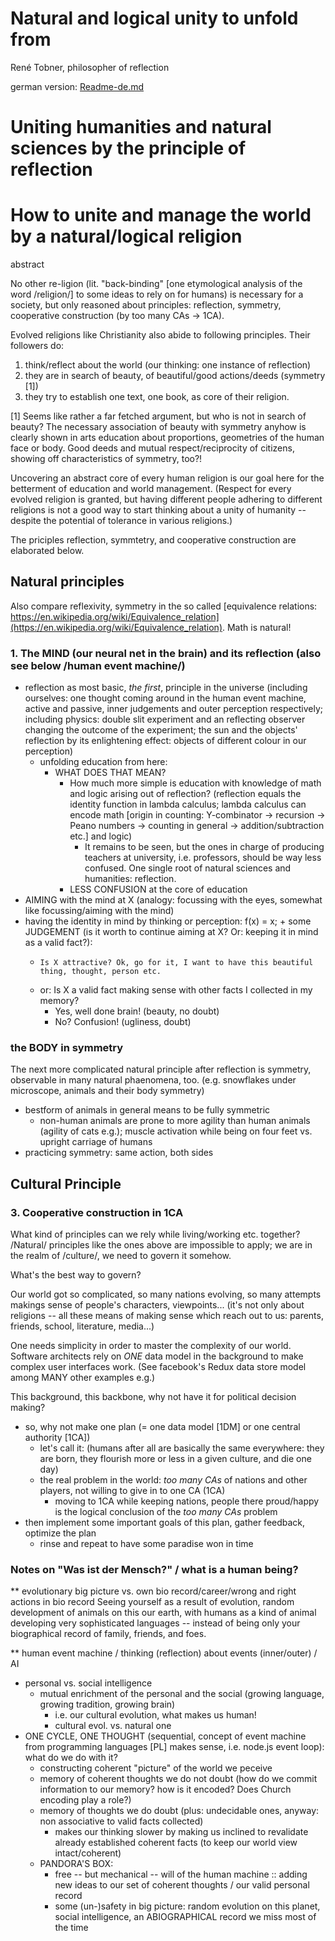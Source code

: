 Natural and logical unity to unfold from
========================================

René Tobner, philosopher of reflection

german version: [Readme-de.md](Readme-de.md)

# Uniting humanities and natural sciences by the principle of reflection
# How to unite and manage the world by a natural/logical religion

abstract

No other re-ligion (lit. "back-binding" [one etymological analysis of the word /religion/] to some ideas to rely on for humans) is necessary for a society, but only reasoned about principles: reflection, symmetry, cooperative construction (by too many CAs -> 1CA).

Evolved religions like Christianity also abide to following principles. Their followers do:
1. think/reflect about the world (our thinking: one instance of reflection)
2. they are in search of beauty, of beautiful/good actions/deeds (symmetry [1])
3. they try to establish one text, one book, as core of their religion.

[1] Seems like rather a far fetched argument, but who is not in search of beauty? The necessary association of beauty with symmetry anyhow is clearly shown in arts education about proportions, geometries of the human face or body. Good deeds and mutual respect/reciprocity of citizens, showing off characteristics of symmetry, too?!

Uncovering an abstract core of every human religion is our goal here for the betterment of education and world management. (Respect for every evolved religion is granted, but having different people adhering to different religions is not a good way to start thinking about a unity of humanity -- despite the potential of tolerance in various religions.)

The priciples reflection, symmtetry, and cooperative construction are elaborated below.
 
## Natural principles
Also compare reflexivity, symmetry in the so called [equivalence relations: https://en.wikipedia.org/wiki/Equivalence_relation](https://en.wikipedia.org/wiki/Equivalence_relation). Math is natural!

### 1. The MIND (our neural net in the brain) and its reflection (also see below /human event machine/)
- reflection as most basic, *the first*, principle in the universe (including ourselves: one thought coming around in the human event machine, active and passive, inner judgements and outer perception respectively; including physics: double slit experiment and an reflecting observer changing the outcome of the experiment; the sun and the objects' reflection by its enlightening effect: objects of different colour in our perception)
  - unfolding education from here:
    - WHAT DOES THAT MEAN?
      - How much more simple is education with knowledge of math and logic arising out of reflection? (reflection equals the identity function in lambda calculus; lambda calculus can encode math [origin in counting: Y-combinator -> recursion -> Peano numbers -> counting in general -> addition/subtraction etc.] and logic)
        - It remains to be seen, but the ones in charge of producing teachers at university, i.e. professors, should be way less confused. One single root of natural sciences and humanities: reflection.
      - LESS CONFUSION at the core of education
- AIMING with the mind at X (analogy: focussing with the eyes, somewhat like focussing/aiming with the mind)
- having the identity in mind by thinking or perception: f(x) = x; + some JUDGEMENT (is it worth to continue aiming at X? Or: keeping it in mind as a valid fact?):
  -     Is X attractive? Ok, go for it, I want to have this beautiful thing, thought, person etc.
  - or: Is X a valid fact making sense with other facts I collected in my memory?
    - Yes, well done brain! (beauty,   no doubt)
    - No? Confusion!        (ugliness,    doubt)

### the BODY in symmetry
The next more complicated natural principle after reflection is symmetry, observable in many natural phaenomena, too. (e.g. snowflakes under microscope, animals and their body symmetry)
- bestform of animals in general means to be fully symmetric
  - non-human animals are prone to more agility than human animals (agility of cats e.g.); muscle activation while being on four feet vs. upright carriage of humans
- practicing symmetry: same action, both sides


## Cultural Principle

### 3. Cooperative construction in 1CA

What kind of principles can we rely while living/working etc. together? /Natural/ principles like the ones above are impossible to apply; we are in the realm of /culture/, we need to govern it somehow.

What's the best way to govern?

Our world got so complicated, so many nations evolving, so many attempts makings sense of people's characters, viewpoints... (it's not only about religions -- all these means of making sense which reach out to us: parents, friends, school, literature, media...)

One needs simplicity in order to master the complexity of our world. Software architects rely on *ONE* data model in the background to make complex user interfaces work. (See facebook's Redux data store model among MANY other examples e.g.)

This background, this backbone, why not have it for political decision making?

- so, why not make one plan (= one data model [1DM] or one central authority [1CA])
  - let's call it: [](world-wide-wished-for-things.md) (humans after all are basically the same everywhere: they are born, they flourish more or less in a given culture, and die one day)
  - the real problem in the world: *too many CAs* of nations and other players, not willing to give in to one CA (1CA)
    - moving to 1CA while keeping nations, people there proud/happy is the logical conclusion of the *too many CAs* problem
- then implement some important goals of this plan, gather feedback, optimize the plan
  - rinse and repeat to have some paradise won in time


### Notes on "Was ist der Mensch?" / what is a human being?

** evolutionary big picture vs. own bio record/career/wrong and right actions in bio record
Seeing yourself as a result of evolution, random development of animals on this our earth, with humans as a kind of animal developing very sophisticated languages -- instead of being only your biographical record of family, friends, and foes.


** human event machine / thinking (reflection) about events (inner/outer) / AI
- personal vs. social intelligence
  - mutual enrichment of the personal and the social (growing language, growing tradition, growing brain)
    - i.e. our cultural evolution, what makes us human!
    - cultural evol. vs. natural one
- ONE CYCLE, ONE THOUGHT (sequential, concept of event machine from programming languages [PL] makes sense, i.e. node.js event loop): what do we do with it?
  - constructing coherent "picture" of the world we peceive
  - memory of coherent thoughts we do not doubt (how do we commit information to our memory? how is it encoded? Does Church encoding play a role?)
  - memory of thoughts we do doubt (plus: undecidable ones, anyway: non associative to valid facts collected)
    - makes our thinking slower by making us inclined to revalidate already established coherent facts (to keep our world view intact/coherent)
  - PANDORA'S BOX:
    - free -- but mechanical -- will of the human machine :: adding new ideas to our set of coherent thoughts / our valid personal record
    - some (un-)safety in big picture: random evolution on this planet, social intelligence, an ABIOGRAPHICAL record we miss most of the time
